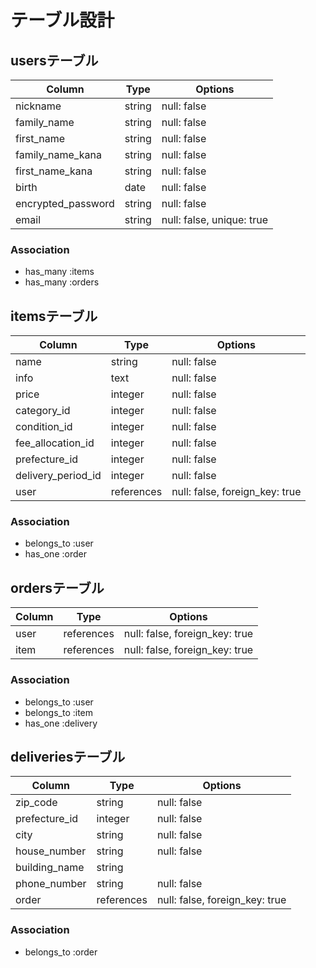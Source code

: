 # テーブル設計

## usersテーブル
|Column            |Type  |Options                  |
|------------------|------|-------------------------|
|nickname          |string|null: false              |
|family_name       |string|null: false              |
|first_name        |string|null: false              |
|family_name_kana  |string|null: false              |
|first_name_kana   |string|null: false              |
|birth             |date  |null: false              |
|encrypted_password|string|null: false              |
|email             |string|null: false, unique: true|

### Association
- has_many :items
- has_many :orders

## itemsテーブル
|Column            |Type      |Options                       |
|------------------|----------|------------------------------|
|name              |string    |null: false                   |
|info              |text      |null: false                   |
|price             |integer   |null: false                   |
|category_id       |integer   |null: false                   |
|condition_id      |integer   |null: false                   |
|fee_allocation_id |integer   |null: false                   |
|prefecture_id     |integer   |null: false                   |
|delivery_period_id|integer   |null: false                   |
|user              |references|null: false, foreign_key: true|

### Association
- belongs_to :user
- has_one    :order

## ordersテーブル
|Column |Type      |Options                       |
|-------|----------|------------------------------|
|user   |references|null: false, foreign_key: true|
|item   |references|null: false, foreign_key: true|

### Association
- belongs_to :user
- belongs_to :item
- has_one    :delivery

## deliveriesテーブル
|Column       |Type      |Options                       |
|-------------|----------|------------------------------|
|zip_code     |string    |null: false                   |
|prefecture_id|integer   |null: false                   |
|city         |string    |null: false                   |
|house_number |string    |null: false                   |
|building_name|string    |                              |
|phone_number |string    |null: false                   |
|order        |references|null: false, foreign_key: true|

### Association
- belongs_to :order
